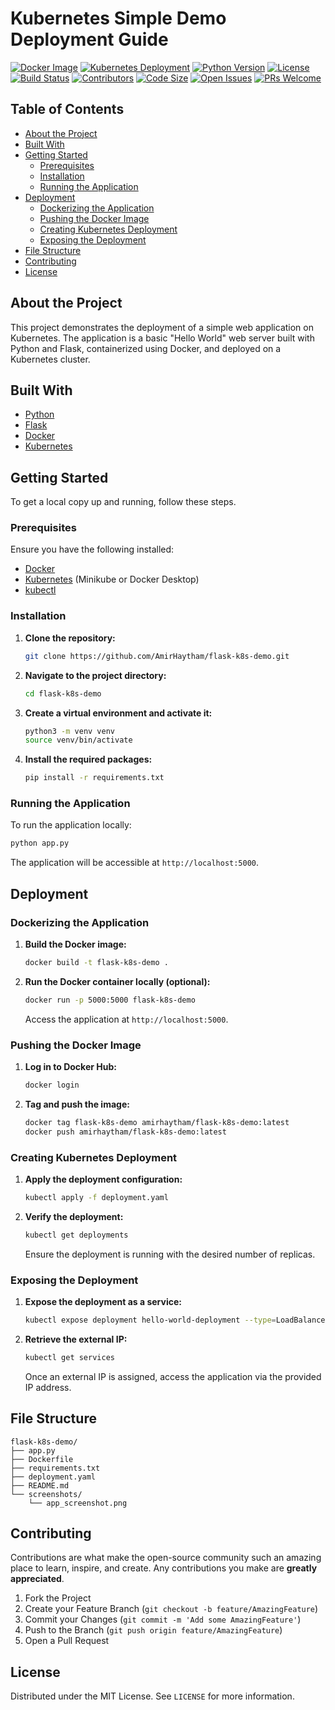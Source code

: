 # Kubernetes Simple Demo Deployment Guide

[![Docker Image](https://img.shields.io/docker/pulls/amirhaytham/flask-k8s-demo?label=Docker%20Pulls&style=flat-square&cacheSeconds=60)](https://hub.docker.com/r/amirhaytham/flask-k8s-demo)
[![Kubernetes Deployment](https://img.shields.io/badge/Kubernetes-Deployment%20Ready-brightgreen?style=flat-square)](https://kubernetes.io/)
[![Python Version](https://img.shields.io/badge/Python-3.8%2B-blue?style=flat-square)](https://www.python.org/)
[![License](https://img.shields.io/badge/License-MIT-yellow?style=flat-square)](LICENSE)
[![Build Status](https://img.shields.io/github/actions/workflow/status/AmirHaytham/flask-k8s-demo/python-package-conda.yml?branch=main&label=Build%20Status&style=flat-square)](https://github.com/AmirHaytham/flask-k8s-demo/actions)
[![Contributors](https://img.shields.io/github/contributors/AmirHaytham/flask-k8s-demo?style=flat-square)](#contributing)
[![Code Size](https://img.shields.io/github/languages/code-size/AmirHaytham/flask-k8s-demo?style=flat-square)](https://github.com/AmirHaytham/flask-k8s-demo)
[![Open Issues](https://img.shields.io/github/issues/AmirHaytham/flask-k8s-demo?label=Issues&style=flat-square)](https://github.com/AmirHaytham/flask-k8s-demo/issues)
[![PRs Welcome](https://img.shields.io/badge/PRs-Welcome-brightgreen?style=flat-square)](#contributing)

## Table of Contents

- [About the Project](#about-the-project)
- [Built With](#built-with)
- [Getting Started](#getting-started)
  - [Prerequisites](#prerequisites)
  - [Installation](#installation)
  - [Running the Application](#running-the-application)
- [Deployment](#deployment)
  - [Dockerizing the Application](#dockerizing-the-application)
  - [Pushing the Docker Image](#pushing-the-docker-image)
  - [Creating Kubernetes Deployment](#creating-kubernetes-deployment)
  - [Exposing the Deployment](#exposing-the-deployment)
- [File Structure](#file-structure)
- [Contributing](#contributing)
- [License](#license)

## About the Project

This project demonstrates the deployment of a simple web application on Kubernetes. The application is a basic "Hello World" web server built with Python and Flask, containerized using Docker, and deployed on a Kubernetes cluster.

## Built With

- [Python](https://www.python.org/)
- [Flask](https://flask.palletsprojects.com/)
- [Docker](https://www.docker.com/)
- [Kubernetes](https://kubernetes.io/)

## Getting Started

To get a local copy up and running, follow these steps.

### Prerequisites

Ensure you have the following installed:

- [Docker](https://docs.docker.com/get-docker/)
- [Kubernetes](https://kubernetes.io/docs/setup/) (Minikube or Docker Desktop)
- [kubectl](https://kubernetes.io/docs/tasks/tools/install-kubectl/)

### Installation

1. **Clone the repository:**

   ```bash
   git clone https://github.com/AmirHaytham/flask-k8s-demo.git
   ```

2. **Navigate to the project directory:**

   ```bash
   cd flask-k8s-demo
   ```

3. **Create a virtual environment and activate it:**

   ```bash
   python3 -m venv venv
   source venv/bin/activate
   ```

4. **Install the required packages:**

   ```bash
   pip install -r requirements.txt
   ```

### Running the Application

To run the application locally:

```bash
python app.py
```

The application will be accessible at `http://localhost:5000`.

## Deployment

### Dockerizing the Application

1. **Build the Docker image:**

   ```bash
   docker build -t flask-k8s-demo .
   ```

2. **Run the Docker container locally (optional):**

   ```bash
   docker run -p 5000:5000 flask-k8s-demo
   ```

   Access the application at `http://localhost:5000`.

### Pushing the Docker Image

1. **Log in to Docker Hub:**

   ```bash
   docker login
   ```

2. **Tag and push the image:**

   ```bash
   docker tag flask-k8s-demo amirhaytham/flask-k8s-demo:latest
   docker push amirhaytham/flask-k8s-demo:latest
   ```

### Creating Kubernetes Deployment

1. **Apply the deployment configuration:**

   ```bash
   kubectl apply -f deployment.yaml
   ```

2. **Verify the deployment:**

   ```bash
   kubectl get deployments
   ```

   Ensure the deployment is running with the desired number of replicas.

### Exposing the Deployment

1. **Expose the deployment as a service:**

   ```bash
   kubectl expose deployment hello-world-deployment --type=LoadBalancer --port=80 --target-port=5000
   ```

2. **Retrieve the external IP:**

   ```bash
   kubectl get services
   ```

   Once an external IP is assigned, access the application via the provided IP address.

## File Structure

```
flask-k8s-demo/
├── app.py
├── Dockerfile
├── requirements.txt
├── deployment.yaml
├── README.md
└── screenshots/
    └── app_screenshot.png
```

## Contributing

Contributions are what make the open-source community such an amazing place to learn, inspire, and create. Any contributions you make are **greatly appreciated**.

1. Fork the Project
2. Create your Feature Branch (`git checkout -b feature/AmazingFeature`)
3. Commit your Changes (`git commit -m 'Add some AmazingFeature'`)
4. Push to the Branch (`git push origin feature/AmazingFeature`)
5. Open a Pull Request

## License

Distributed under the MIT License. See `LICENSE` for more information.
